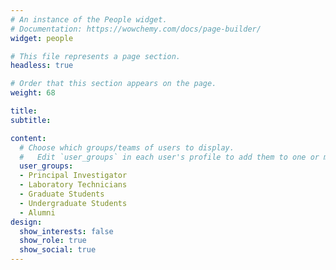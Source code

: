 ```yaml
---
# An instance of the People widget.
# Documentation: https://wowchemy.com/docs/page-builder/
widget: people

# This file represents a page section.
headless: true

# Order that this section appears on the page.
weight: 68

title:
subtitle:

content:
  # Choose which groups/teams of users to display.
  #   Edit `user_groups` in each user's profile to add them to one or more of these groups.
  user_groups:
  - Principal Investigator
  - Laboratory Technicians
  - Graduate Students
  - Undergraduate Students
  - Alumni
design:
  show_interests: false
  show_role: true
  show_social: true
---
```


